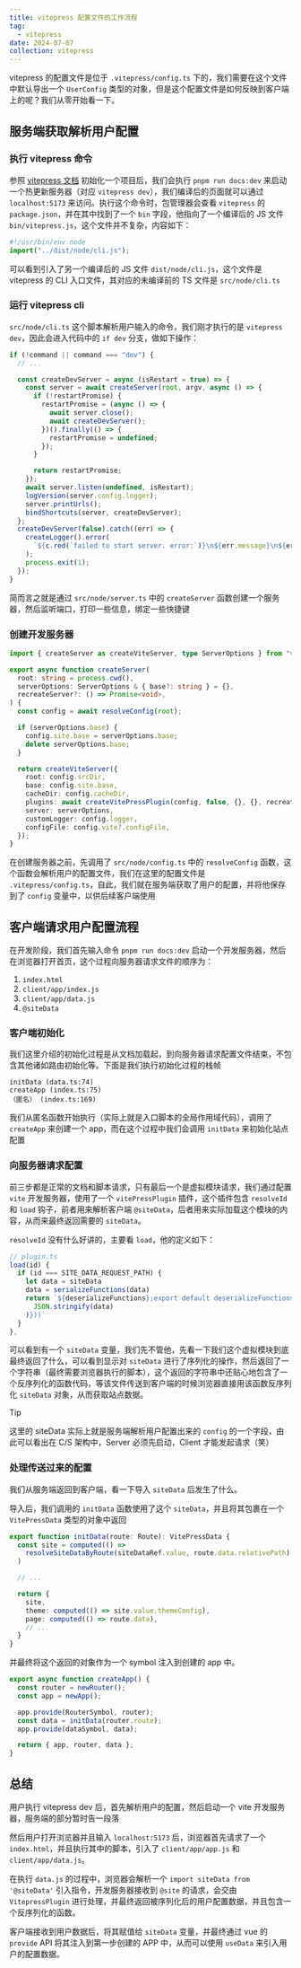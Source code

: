 ```yaml
---
title: vitepress 配置文件的工作流程
tag:
  - vitepress
date: 2024-07-07
collection: vitepress
---
```


vitepress 的配置文件是位于 `.vitepress/config.ts` 下的，我们需要在这个文件中默认导出一个 `UserConfig` 类型的对象，但是这个配置文件是如何反映到客户端上的呢？我们从零开始看一下。

## 服务端获取解析用户配置

### 执行 vitepress 命令

参照 [vitepress 文档](https://vitepress.dev/zh/guide/getting-started) 初始化一个项目后，我们会执行 `pnpm run docs:dev` 来启动一个热更新服务器（对应 `vitepress dev`），我们编译后的页面就可以通过 `localhost:5173` 来访问。执行这个命令时，包管理器会查看 `vitepress` 的 `package.json`，并在其中找到了一个 `bin` 字段，他指向了一个编译后的 JS 文件 `bin/vitepress.js`，这个文件并不复杂，内容如下：

```javascript
#!/usr/bin/env node
import("../dist/node/cli.js");
```

可以看到引入了另一个编译后的 JS 文件 `dist/node/cli.js`，这个文件是 vitepress 的 CLI 入口文件，其对应的未编译前的 TS 文件是 `src/node/cli.ts`

### 运行 vitepress cli

`src/node/cli.ts` 这个脚本解析用户输入的命令，我们刚才执行的是 `vitepress dev`，因此会进入代码中的 `if dev` 分支，做如下操作：

```typescript src/node/cli.ts
if (!command || command === "dev") {
  // ...

  const createDevServer = async (isRestart = true) => {
    const server = await createServer(root, argv, async () => {
      if (!restartPromise) {
        restartPromise = (async () => {
          await server.close();
          await createDevServer();
        })().finally(() => {
          restartPromise = undefined;
        });
      }

      return restartPromise;
    });
    await server.listen(undefined, isRestart);
    logVersion(server.config.logger);
    server.printUrls();
    bindShortcuts(server, createDevServer);
  };
  createDevServer(false).catch((err) => {
    createLogger().error(
      `${c.red(`failed to start server. error:`)}\n${err.message}\n${err.stack}`,
    );
    process.exit(1);
  });
}
```

简而言之就是通过 `src/node/server.ts` 中的 `createServer` 函数创建一个服务器，然后监听端口，打印一些信息，绑定一些快捷键

### 创建开发服务器

```typescript src/node/server.ts
import { createServer as createViteServer, type ServerOptions } from "vite";

export async function createServer(
  root: string = process.cwd(),
  serverOptions: ServerOptions & { base?: string } = {},
  recreateServer?: () => Promise<void>,
) {
  const config = await resolveConfig(root);

  if (serverOptions.base) {
    config.site.base = serverOptions.base;
    delete serverOptions.base;
  }

  return createViteServer({
    root: config.srcDir,
    base: config.site.base,
    cacheDir: config.cacheDir,
    plugins: await createVitePressPlugin(config, false, {}, {}, recreateServer),
    server: serverOptions,
    customLogger: config.logger,
    configFile: config.vite?.configFile,
  });
}
```

在创建服务器之前，先调用了 `src/node/config.ts` 中的 `resolveConfig` 函数，这个函数会解析用户的配置文件，我们在这里的配置文件是 `.vitepress/config.ts`，自此，我们就在服务端获取了用户的配置，并将他保存到了 `config` 变量中，以供后续客户端使用

## 客户端请求用户配置流程

在开发阶段，我们首先输入命令 `pnpm run docs:dev` 启动一个开发服务器，然后在浏览器打开首页，这个过程向服务器请求文件的顺序为：

1. `index.html`
1. `client/app/index.js`
1. `client/app/data.js`
1. `@siteData`

### 客户端初始化

我们这里介绍的初始化过程是从文档加载起，到向服务器请求配置文件结束，不包含其他诸如路由初始化等。下面是我们执行初始化过程的栈帧

```plaintext
initData (data.ts:74)
createApp (index.ts:75)
（匿名） (index.ts:169)
```

我们从匿名函数开始执行（实际上就是入口脚本的全局作用域代码），调用了 `createApp` 来创建一个 app，而在这个过程中我们会调用 `initData` 来初始化站点配置

### 向服务器请求配置

前三步都是正常的文档和脚本请求，只有最后一个是虚拟模块请求，我们通过配置 `vite` 开发服务器，使用了一个 `vitePressPlugin` 插件，这个插件包含 `resolveId` 和 `load` 钩子，前者用来解析客户端 `@siteData`，后者用来实际加载这个模块的内容，从而来最终返回需要的 `siteData`。

`resolveId` 没有什么好讲的，主要看 `load`，他的定义如下：

```typescript
// plugin.ts
load(id) {
  if (id === SITE_DATA_REQUEST_PATH) {
    let data = siteData
    data = serializeFunctions(data)
    return `${deserializeFunctions};export default deserializeFunctions(JSON.parse(${JSON.stringify(
      JSON.stringify(data)
    )}))`
  }
},
```

可以看到有一个 `siteData` 变量，我们先不管他，先看一下我们这个虚拟模块到底最终返回了什么，可以看到显示对 `siteData` 进行了序列化的操作，然后返回了一个字符串（最终需要浏览器执行的脚本），这个返回的字符串中还贴心地包含了一个反序列化的函数代码，等该文件传送到客户端的时候浏览器直接用该函数反序列化 `siteData` 对象，从而获取站点数据。

> [!tip]
>
> 这里的 siteData 实际上就是服务端解析用户配置出来的 `config` 的一个字段，由此可以看出在 C/S 架构中，Server 必须先启动，Client 才能发起请求（笑）

### 处理传送过来的配置

我们从服务端返回到客户端，看一下导入 `siteData` 后发生了什么。

导入后，我们调用的 `initData` 函数使用了这个 `siteData`，并且将其包裹在一个 `VitePressData` 类型的对象中返回

```TypeScript
export function initData(route: Route): VitePressData {
  const site = computed(() =>
    resolveSiteDataByRoute(siteDataRef.value, route.data.relativePath)
  )

  // ...

  return {
    site,
    theme: computed(() => site.value.themeConfig),
    page: computed(() => route.data),
    // ...
  }
}
```

并最终将这个返回的对象作为一个 symbol 注入到创建的 app 中。

```typescript
export async function createApp() {
  const router = newRouter();
  const app = newApp();

  app.provide(RouterSymbol, router);
  const data = initData(router.route);
  app.provide(dataSymbol, data);

  return { app, router, data };
}
```

## 总结

用户执行 vitepress dev 后，首先解析用户的配置，然后启动一个 vite 开发服务器，服务端的部分暂时告一段落

然后用户打开浏览器并且输入 `localhost:5173` 后，浏览器首先请求了一个 `index.html`，并且执行其中的脚本，引入了 `client/app/app.js` 和 `client/app/data.js`。

在执行 `data.js` 的过程中，浏览器会解析一个 `import siteData from '@siteData'` 引入指令，开发服务器接收到 `@site` 的请求，会交由 `VitepressPlugin` 进行处理，并最终返回被序列化后的用户配置数据，并且包含一个反序列化的函数。

客户端接收到用户数据后，将其赋值给 `siteData` 变量，并最终通过 vue 的 `provide` API 将其注入到第一步创建的 APP 中，从而可以使用 `useData` 来引入用户的配置数据。
